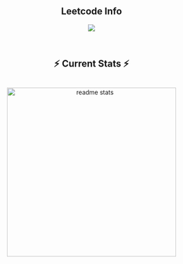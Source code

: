 <h2 align="center">Leetcode Info </h2>
<p align="center">
  
  <img  align=top flex-grow=1 src="https://leetcard.jacoblin.cool/Ayush_jadyar?theme=dark&font=Nunito&ext=heatmap" />  
</p>

<br/>
  <h2 align="center">⚡ Current Stats ⚡</h2>
<br>
<div align=center>

  <img width=390 src="https://github-readme-stats.vercel.app/api?username=Ayushjadyar&show_icons=true&theme=react&rank_icon=github&border_radius=10" alt="readme stats" />
</div>
  <br/>

<br/><br/>
